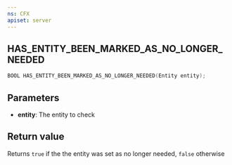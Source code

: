 ```yaml
---
ns: CFX
apiset: server
---
```

## HAS_ENTITY_BEEN_MARKED_AS_NO_LONGER_NEEDED

```c
BOOL HAS_ENTITY_BEEN_MARKED_AS_NO_LONGER_NEEDED(Entity entity);
```

## Parameters
* **entity**: The entity to check

## Return value
Returns `true` if the the entity was set as no longer needed, `false` otherwise
